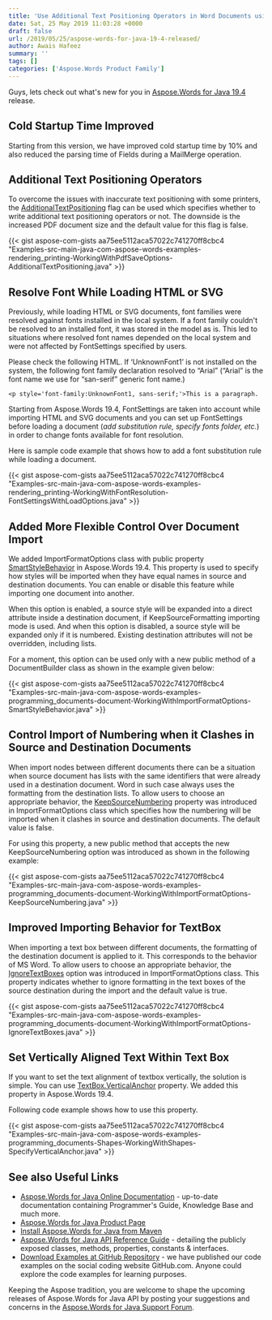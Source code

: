 ```yaml
---
title: 'Use Additional Text Positioning Operators in Word Documents using Java'
date: Sat, 25 May 2019 11:03:28 +0000
draft: false
url: /2019/05/25/aspose-words-for-java-19-4-released/
author: Awais Hafeez
summary: ''
tags: []
categories: ['Aspose.Words Product Family']
---
```


Guys, lets check out what's new for you in [Aspose.Words for Java 19.4][1] release.

## Cold Startup Time Improved

Starting from this version, we have improved cold startup time by 10% and also reduced the parsing time of Fields during a MailMerge operation.

## Additional Text Positioning Operators

To overcome the issues with inaccurate text positioning with some printers, the [AdditionalTextPositioning][2] flag can be used which specifies whether to write additional text positioning operators or not. The downside is the increased PDF document size and the default value for this flag is false.

{{< gist aspose-com-gists aa75ee5112aca57022c741270ff8cbc4 "Examples-src-main-java-com-aspose-words-examples-rendering_printing-WorkingWithPdfSaveOptions-AdditionalTextPositioning.java" >}}

## Resolve Font While Loading HTML or SVG

Previously, while loading HTML or SVG documents, font families were resolved against fonts installed in the local system. If a font family couldn't be resolved to an installed font, it was stored in the model as is. This led to situations where resolved font names depended on the local system and were not affected by FontSettings specified by users.

Please check the following HTML. If ‘UnknownFont1’ is not installed on the system, the following font family declaration resolved to “Arial” (“Arial” is the font name we use for “san-serif” generic font name.)

```
<p style='font-family:UnknownFont1, sans-serif;'>This is a paragraph.
```

Starting from Aspose.Words 19.4, FontSettings are taken into account while importing HTML and SVG documents and you can set up FontSettings before loading a document (_add substitution rule, specify fonts folder, etc._) in order to change fonts available for font resolution.

Here is sample code example that shows how to add a font substitution rule while loading a document.

{{< gist aspose-com-gists aa75ee5112aca57022c741270ff8cbc4 "Examples-src-main-java-com-aspose-words-examples-rendering_printing-WorkingWithFontResolution-FontSettingsWithLoadOptions.java" >}}

## Added More Flexible Control Over Document Import

We added ImportFormatOptions class with public property [SmartStyleBehavior][3] in Aspose.Words 19.4. This property is used to specify how styles will be imported when they have equal names in source and destination documents. You can enable or disable this feature while importing one document into another.

When this option is enabled, a source style will be expanded into a direct attribute inside a destination document, if KeepSourceFormatting importing mode is used. And when this option is disabled, a source style will be expanded only if it is numbered. Existing destination attributes will not be overridden, including lists.

For a moment, this option can be used only with a new public method of a DocumentBuilder class as shown in the example given below:

{{< gist aspose-com-gists aa75ee5112aca57022c741270ff8cbc4 "Examples-src-main-java-com-aspose-words-examples-programming_documents-document-WorkingWithImportFormatOptions-SmartStyleBehavior.java" >}}

## Control Import of Numbering when it Clashes in Source and Destination Documents

When import nodes between different documents there can be a situation when source document has lists with the same identifiers that were already used in a destination document. Word in such case always uses the formatting from the destination lists. To allow users to choose an appropriate behavior, the [KeepSourceNumbering][4] property was introduced in ImportFormatOptions class which specifies how the numbering will be imported when it clashes in source and destination documents. The default value is false.

For using this property, a new public method that accepts the new KeepSourceNumbering option was introduced as shown in the following example:  

{{< gist aspose-com-gists aa75ee5112aca57022c741270ff8cbc4 "Examples-src-main-java-com-aspose-words-examples-programming_documents-document-WorkingWithImportFormatOptions-KeepSourceNumbering.java" >}}

## Improved Importing Behavior for TextBox

When importing a text box between different documents, the formatting of the destination document is applied to it. This corresponds to the behavior of MS Word. To allow users to choose an appropriate behavior, the [IgnoreTextBoxes][5] option was introduced in ImportFormatOptions class. This property indicates whether to ignore formatting in the text boxes of the source destination during the import and the default value is true.

{{< gist aspose-com-gists aa75ee5112aca57022c741270ff8cbc4 "Examples-src-main-java-com-aspose-words-examples-programming_documents-document-WorkingWithImportFormatOptions-IgnoreTextBoxes.java" >}}

## Set Vertically Aligned Text Within Text Box

If you want to set the text alignment of textbox vertically, the solution is simple. You can use [TextBox.VerticalAnchor][6] property. We added this property in Aspose.Words 19.4.

Following code example shows how to use this property.

{{< gist aspose-com-gists aa75ee5112aca57022c741270ff8cbc4 "Examples-src-main-java-com-aspose-words-examples-programming_documents-Shapes-WorkingWithShapes-SpecifyVerticalAnchor.java" >}}

## See also Useful Links

*   [Aspose.Words for Java Online Documentation][7] - up-to-date documentation containing Programmer's Guide, Knowledge Base and much more.
*   [Aspose.Words for Java Product Page][8]
*   [Install Aspose.Words for Java from Maven][9]
*   [Aspose.Words for Java API Reference Guide][10] - detailing the publicly exposed classes, methods, properties, constants & interfaces.
*   [Download Examples at GitHub Repository][11] - we have published our code examples on the social coding website GitHub.com. Anyone could explore the code examples for learning purposes.

Keeping the Aspose tradition, you are welcome to shape the upcoming releases of Aspose.Words for Java API by posting your suggestions and concerns in the [Aspose.Words for Java Support Forum][12].




[1]: https://downloads.aspose.com/words/java/new-releases/aspose.words-for-java-19.4/
[2]: https://apireference.aspose.com/java/words/com.aspose.words/pdfsaveoptions#AdditionalTextPositioning
[3]: https://apireference.aspose.com/java/words/com.aspose.words/importformatoptions#SmartStyleBehavior
[4]: https://apireference.aspose.com/java/words/com.aspose.words/importformatoptions#KeepSourceNumbering
[5]: https://apireference.aspose.com/java/words/com.aspose.words/importformatoptions#IgnoreTextBoxes
[6]: https://apireference.aspose.com/java/words/com.aspose.words/textbox#VerticalAnchor
[7]: https://docs.aspose.com/display/wordsjava/Home
[8]: https://products.aspose.com/words/java
[9]: https://repository.aspose.com/webapp/#/artifacts/browse/tree/General/repo/com/aspose/aspose-words
[10]: https://apireference.aspose.com/java/words
[11]: https://github.com/aspose-words/Aspose.Words-for-Java
[12]: https://forum.aspose.com/c/words




